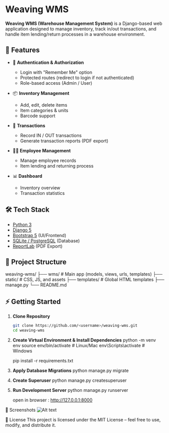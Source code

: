 # Weaving WMS

**Weaving WMS (Warehouse Management System)** is a Django-based web application designed to manage inventory, track in/out transactions, and handle item lending/return processes in a warehouse environment.

## 🚀 Features
- 🔐 **Authentication & Authorization**
  - Login with "Remember Me" option
  - Protected routes (redirect to login if not authenticated)
  - Role-based access (Admin / User)

- 📦 **Inventory Management**
  - Add, edit, delete items
  - Item categories & units
  - Barcode support

- 🔄 **Transactions**
  - Record IN / OUT transactions
  - Generate transaction reports (PDF export)

- 👨‍💼 **Employee Management**
  - Manage employee records
  - Item lending and returning process

- 📊 **Dashboard**
  - Inventory overview
  - Transaction statistics

## 🛠️ Tech Stack
- [Python 3](https://www.python.org/)
- [Django 5](https://www.djangoproject.com/)
- [Bootstrap 5](https://getbootstrap.com/) (UI/Frontend)
- [SQLite / PostgreSQL](https://www.postgresql.org/) (Database)
- [ReportLab](https://www.reportlab.com/) (PDF Export)

## 📂 Project Structure
weaving-wms/
├── wms/ # Main app (models, views, urls, templates)
├── static/ # CSS, JS, and assets
├── templates/ # Global HTML templates
├── manage.py
└── README.md


## ⚡ Getting Started
1. **Clone Repository**
   ```bash
   git clone https://github.com/<username>/weaving-wms.git
   cd weaving-wms

2. **Create Virtual Environment & Install Dependencies**
    python -m venv env
    source env/bin/activate   # Linux/Mac
    env\Scripts\activate      # Windows

    pip install -r requirements.txt

3. **Apply Database Migrations**
    python manage.py migrate
4. **Create Superuser**
    python manage.py createsuperuser
5. **Run Development Server**
    python manage.py runserver

    open in browser : http://127.0.0.1:8000

📸 Screenshots
    ![Alt text](image.png)

📜 License
    This project is licensed under the MIT License – feel free to use, modify, and distribute it.